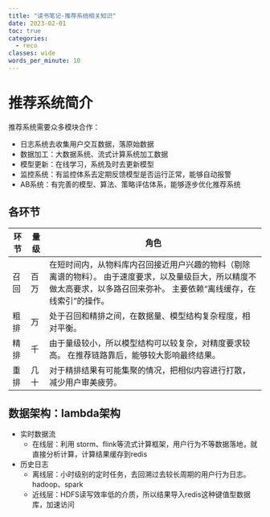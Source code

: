 ```yaml
---
title: "读书笔记-推荐系统相关知识"
date: 2023-02-01
toc: true
categories:
  - reco
classes: wide
words_per_minute: 10
---
```


# 推荐系统简介

推荐系统需要众多模块合作：
- 日志系统去收集用户交互数据，落原始数据
- 数据加工：大数据系统、流式计算系统加工数据
- 模型更新：在线学习，系统及时去更新模型
- 监控系统：有监控体系去定期反馈模型是否运行正常，能够自动报警
- AB系统：有完善的模型、算法、策略评估体系，能够逐步优化推荐系统

## 各环节

| 环节 | 量级 | 角色                                                                                                                                                                       |
|------|------|----------------------------------------------------------------------------------------------------------------------------------------------------------------------------|
| 召回 | 百万 | 在短时间内，从物料库内召回接近用户兴趣的物料（剔除离谱的物料）。 由于速度要求，以及量级巨大，所以精度不做太高要求，以多路召回来弥补。 主要依赖“离线缓存，在线索引”的操作。 |
| 粗排 | 万   | 处于召回和精排之间，在数据量、模型结构复杂程度，相对平衡。                                                                                                                 |
| 精排 | 千   | 由于量级较小，所以模型结构可以较复杂，对精度要求较高。 在推荐链路靠后，能够较大影响最终结果。                                                                              |
| 重排 | 几十 | 对于精排结果有可能集聚的情况，把相似内容进行打散，减少用户审美疲劳。                                                                                                       |

## 数据架构：lambda架构

- 实时数据流
  - 在线层：利用 storm、flink等流式计算框架，用户行为不等数据落地，就直接分析计算，计算结果缓存到redis
- 历史日志
  - 离线层：小时级别的定时任务，去回溯过去较长周期的用户行为日志。hadoop、spark
  - 近线层：HDFS读写效率低的介质，所以结果导入redis这种键值型数据库，加速访问

